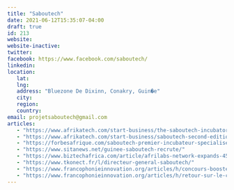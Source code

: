 ```yaml
---
title: "Saboutech"
date: 2021-06-12T15:35:07-04:00
draft: true
id: 213
website: 
website-inactive: 
twitter: 
facebook: https://www.facebook.com/saboutech/
linkedin: 
location: 
   lat: 
   lng: 
   address: "Bluezone De Dixinn, Conakry, Guin�e"
   city: 
   region: 
   country: 
email: projetsaboutech@gmail.com
articles:
   - "https://www.afrikatech.com/start-business/the-saboutech-incubator-booster-of-the-guinean-entrepreneurial-ecosystem-launches-its-2018-call-for-applications/"
   - "https://www.afrikatech.com/start-business/saboutech-second-edition-of-sabou-guinean-coders/"
   - "https://forbesafrique.com/saboutech-premier-incubateur-specialise-de-guinee/"
   - "https://www.sitanews.net/guinee-saboutech-recrute/"
   - "https://www.biztechafrica.com/article/afrilabs-network-expands-45-african-countries/14705/"
   - "https://www.tkonect.fr/l/directeur-general-saboutech/"
   - "https://www.francophonieinnovation.org/articles/h/concours-booster-l-entrepreneuriat-numerique-feminin.html"
   - "https://www.francophonieinnovation.org/articles/h/retour-sur-le-concours-agrohackguinee.html"
---
```


